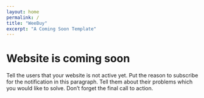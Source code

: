 ```yaml
---
layout: home
permalink: /
title: "WeeBuy"
excerpt: "A Coming Soon Template"
---
```

# Website is coming soon
Tell the users that your website is not active yet. Put the reason to subscribe for the notification in this paragraph. Tell them about their problems which you would like to solve. Don’t forget the final call to action.
